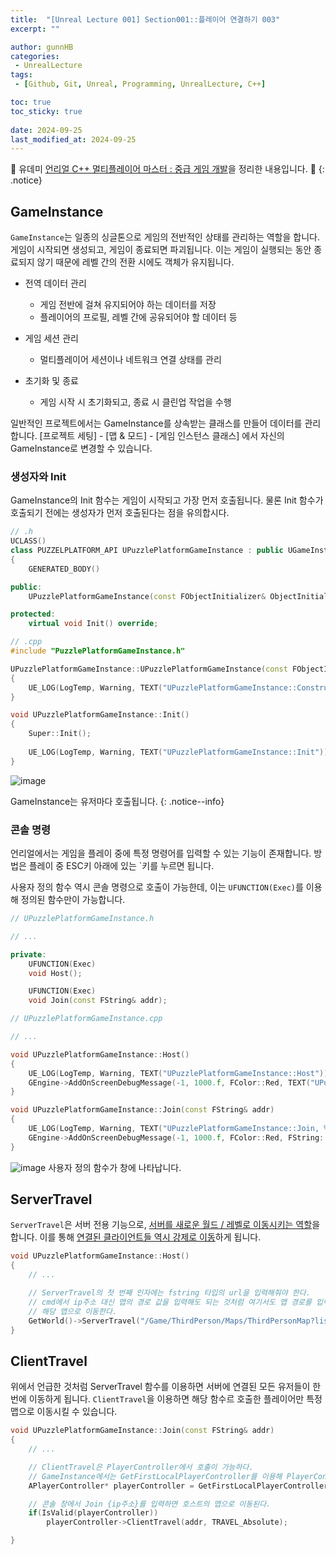 ```yaml
---
title:  "[Unreal Lecture 001] Section001::플레이어 연결하기 003"
excerpt: ""

author: gunnHB
categories: 
 - UnrealLecture
tags: 
 - [Github, Git, Unreal, Programming, UnrealLecture, C++]

toc: true
toc_sticky: true
 
date: 2024-09-25
last_modified_at: 2024-09-25
---
```


🔔 유데미 [언리얼 C++ 멀티플레이어 마스터 : 중급 게임 개발](https://www.udemy.com/course/best-unreal-c/?couponCode=ST22MT92324B)을 정리한 내용입니다. 🔔
{: .notice}

## GameInstance
`GameInstance`는 일종의 싱글톤으로 게임의 전반적인 상태를 관리하는 역할을 합니다. 게임이 시작되면 생성되고, 게임이 종료되면 파괴됩니다.
이는 게임이 실행되는 동안 종료되지 않기 때문에 레벨 간의 전환 시에도 객체가 유지됩니다.

- 전역 데이터 관리
    - 게임 전반에 걸쳐 유지되어야 하는 데이터를 저장 
    - 플레이어의 프로필, 레벨 간에 공유되어야 할 데이터 등

- 게임 세션 관리
    - 멀티플레이어 세션이나 네트워크 연결 상태를 관리
    
- 초기화 및 종료
    - 게임 시작 시 초기화되고, 종료 시 클린업 작업을 수행

일반적인 프로젝트에서는 GameInstance를 상속받는 클래스를 만들어 데이터를 관리합니다. [프로젝트 세팅] - [맵 & 모드] - [게임 인스턴스 클래스] 에서 자신의 GameInstance로 변경할 수 있습니다.

### 생성자와 Init
GameInstance의 Init 함수는 게임이 시작되고 가장 먼저 호출됩니다. 물론 Init 함수가 호출되기 전에는 생성자가 먼저 호출된다는 점을 유의합시다.

```c++
// .h
UCLASS()
class PUZZELPLATFORM_API UPuzzlePlatformGameInstance : public UGameInstance
{
	GENERATED_BODY()

public:
	UPuzzlePlatformGameInstance(const FObjectInitializer& ObjectInitializer);

protected:
	virtual void Init() override;
```

```c++
// .cpp
#include "PuzzlePlatformGameInstance.h"

UPuzzlePlatformGameInstance::UPuzzlePlatformGameInstance(const FObjectInitializer& ObjectInitializer)
{
	UE_LOG(LogTemp, Warning, TEXT("UPuzzlePlatformGameInstance::Constructor"));
}

void UPuzzlePlatformGameInstance::Init()
{
	Super::Init();
	
	UE_LOG(LogTemp, Warning, TEXT("UPuzzlePlatformGameInstance::Init"));
}
```

![image](https://github.com/user-attachments/assets/da7e0bb0-302f-4f55-b31d-43731440f3ef)

GameInstance는 유저마다 호출됩니다.
{: .notice--info}

### 콘솔 명령
언리얼에서는 게임을 플레이 중에 특정 명령어를 입력할 수 있는 기능이 존재합니다. 방법은 플레이 중 ESC키 아래에 있는 `키를 누르면 됩니다. 

사용자 정의 함수 역시 콘솔 명령으로 호출이 가능한데, 이는 `UFUNCTION(Exec)`를 이용해 정의된 함수만이 가능합니다.

```c++
// UPuzzlePlatformGameInstance.h

// ...

private:
	UFUNCTION(Exec)
	void Host();

	UFUNCTION(Exec)
	void Join(const FString& addr);
```

```c++
// UPuzzlePlatformGameInstance.cpp

// ...

void UPuzzlePlatformGameInstance::Host()
{
	UE_LOG(LogTemp, Warning, TEXT("UPuzzlePlatformGameInstance::Host"));
	GEngine->AddOnScreenDebugMessage(-1, 1000.f, FColor::Red, TEXT("UPuzzlePlatformGameInstance::Host"));
}

void UPuzzlePlatformGameInstance::Join(const FString& addr)
{
	UE_LOG(LogTemp, Warning, TEXT("UPuzzlePlatformGameInstance::Join, %s"), *addr);
	GEngine->AddOnScreenDebugMessage(-1, 1000.f, FColor::Red, FString::Printf(TEXT("UPuzzlePlatformGameInstance::Join, %s"), *addr));
}
```

![image](https://github.com/user-attachments/assets/541d7797-9ff7-478c-822b-36802f121061)
사용자 정의 함수가 창에 나타납니다.

## ServerTravel
`ServerTravel`은 서버 전용 기능으로, <u>서버를 새로운 월드 / 레벨로 이동시키는 역할</u>을 합니다. 이를 통해 <u>연결된 클라이언트들 역시 강제로 이동</u>하게 됩니다.

```c++
void UPuzzlePlatformGameInstance::Host()
{
	// ...

	// ServerTravel의 첫 번째 인자에는 fstring 타입의 url을 입력해줘야 한다.
	// cmd에서 ip주소 대신 맵의 경로 값을 입력해도 되는 것처럼 여기서도 맵 경로를 입력하면
	// 해당 맵으로 이동한다.
	GetWorld()->ServerTravel("/Game/ThirdPerson/Maps/ThirdPersonMap?listen");
}
```

## ClientTravel
위에서 언급한 것처럼 ServerTravel 함수를 이용하면 서버에 연결된 모든 유저들이 한번에 이동하게 됩니다. `ClientTravel`을 이용하면 해당 함수르 호출한 플레이어만 특정 맵으로 이동시킬 수 있습니다.

```c++
void UPuzzlePlatformGameInstance::Join(const FString& addr)
{
	// ...

	// ClientTravel은 PlayerController에서 호출이 가능하다.
	// GameInstance에서는 GetFirstLocalPlayerController를 이용해 PlayerController를 얻어올 수 있다.
	APlayerController* playerController = GetFirstLocalPlayerController();

	// 콘솔 창에서 Join {ip주소}를 입력하면 호스트의 맵으로 이동된다.
	if(IsValid(playerController))
		playerController->ClientTravel(addr, TRAVEL_Absolute);

}
```